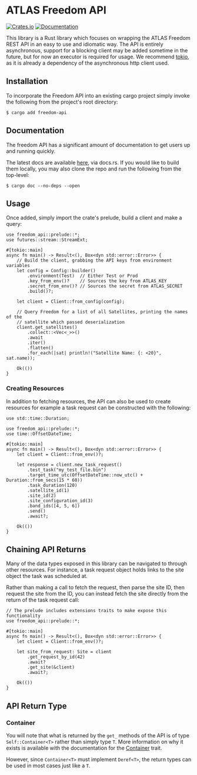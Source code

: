 # ATLAS Freedom API

[![Crates.io](https://img.shields.io/crates/v/freedom-api.svg)](https://crates.io/crates/freedom-api)
[![Documentation](https://docs.rs/freedom-api/badge.svg)](https://docs.rs/freedom-api/)

This library is a Rust library which focuses on wrapping the ATLAS Freedom REST
API in an easy to use and idiomatic way. The API is entirely asynchronous,
support for a blocking client may be added sometime in the future, but for now
an executor is required for usage. We recommend [tokio](https://tokio.rs/), as
it is already a dependency of the asynchronous http client used.

## Installation 

To incorporate the Freedom API into an existing cargo project simply invoke the
following from the project's root directory:

```console
$ cargo add freedom-api
```

## Documentation

The freedom API has a significant amount of documentation to get users up and 
running quickly. 

The latest docs are available
[here](https://docs.rs/freedom-api/latest/freedom_api/), via docs.rs. If you
would like to build them locally, you may also clone the repo and run the
following from the top-level:

```console
$ cargo doc --no-deps --open
```

## Usage

Once added, simply import the crate's prelude, build a client and make a
query:

```rust, no_run
use freedom_api::prelude::*;
use futures::stream::StreamExt;

#[tokio::main]
async fn main() -> Result<(), Box<dyn std::error::Error>> {
    // Build the client, grabbing the API keys from environment variables
    let config = Config::builder()
        .environment(Test)  // Either Test or Prod
        .key_from_env()?    // Sources the key from ATLAS_KEY
        .secret_from_env()? // Sources the secret from ATLAS_SECRET
        .build()?;

    let client = Client::from_config(config);

    // Query Freedom for a list of all Satellites, printing the names of the 
    // satellite which passed deserialization
    client.get_satellites()
        .collect::<Vec<_>>()
        .await
        .iter()
        .flatten()
        .for_each(|sat| println!("Satellite Name: {: <20}", sat.name));

    Ok(())
}
```

### Creating Resources

In addition to fetching resources, the API can also be used to create resources
for example a task request can be constructed with the following:

```rust, no_run
use std::time::Duration;

use freedom_api::prelude::*;
use time::OffsetDateTime;

#[tokio::main]
async fn main() -> Result<(), Box<dyn std::error::Error>> {
    let client = Client::from_env()?;

    let response = client.new_task_request()
        .test_task("my_test_file.bin")
        .target_time_utc(OffsetDateTime::now_utc() + Duration::from_secs(15 * 60))
        .task_duration(120)
        .satellite_id(1)
        .site_id(2)
        .site_configuration_id(3)
        .band_ids([4, 5, 6])
        .send()
        .await?;

    Ok(())
}
```

## Chaining API Returns

Many of the data types exposed in this library can be navigated to through other
resources. For instance, a task request object holds links to the site object
the task was scheduled at.

Rather than making a call to fetch the request, then parse the site ID, then
request the site from the ID, you can instead fetch the site directly from the
return of the task request call:

```rust, no_run
// The prelude includes extensions traits to make expose this functionality
use freedom_api::prelude::*; 

#[tokio::main]
async fn main() -> Result<(), Box<dyn std::error::Error>> {
    let client = Client::from_env()?;

    let site_from_request: Site = client
        .get_request_by_id(42)
        .await?
        .get_site(&client)
        .await?;

    Ok(())
}
```

## API Return Type

### Container

You will note that what is returned by the `get_` methods of the API is of type
`Self::Container<T>` rather than simply type `T`. More information on why it
exists is available with the documentation for the
[Container](https://docs.rs/freedom-api/latest/freedom_api/trait.Container.html)
trait.

However, since `Container<T>` must implement `Deref<T>`, the return types can be
used in most cases just like a `T`.
